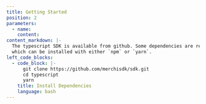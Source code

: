 ```yaml
---
title: Getting Started
position: 2
parameters:
  - name:
    content:
content_markdown: |-
  The typescript SDK is available from github. Some dependencies are required,
  which can be installed with either `npm` or `yarn`.
left_code_blocks:
  - code_block: |-
      git clone https://github.com/merchisdk/sdk.git
      cd typescript
      yarn
    title: Install Dependencies
    language: bash
---
```

